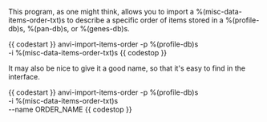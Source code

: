 This program, as one might think, allows you to import a %(misc-data-items-order-txt)s to describe a specific order of items stored in a %(profile-db)s, %(pan-db)s, or %(genes-db)s.

{{ codestart }}
anvi-import-items-order -p %(profile-db)s \
                        -i %(misc-data-items-order-txt)s
{{ codestop }}

It may also be nice to give it a good name, so that it's easy to find in the interface.

{{ codestart }}
anvi-import-items-order -p %(profile-db)s \
                        -i %(misc-data-items-order-txt)s \
                        --name ORDER_NAME
{{ codestop }}
